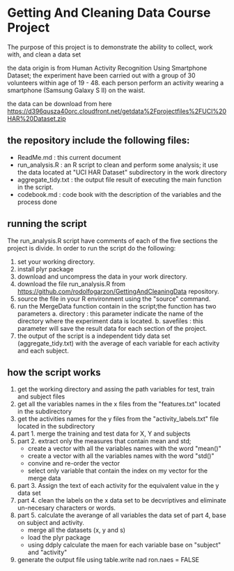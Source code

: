 # Getting And Cleaning Data Course Project

The purpose of this project is to demonstrate the ability to collect, work with, and clean a data set

the data origin is from Human Activity Recognition Using Smartphone Dataset; the experiment have been carried out with a group of 30 volunteers within age of 19 - 48. each person perform an activity wearing a smartphone (Samsung Galaxy S II) on the waist.

the data can be download from here https://d396qusza40orc.cloudfront.net/getdata%2Fprojectfiles%2FUCI%20HAR%20Dataset.zip

## the repository include the following files:
- ReadMe.md : this current document
- run_analysis.R : an R script to clean and perform some analysis; it use the data located at "UCI HAR Dataset" subdirectory in the work directory
- aggregate_tidy.txt : the output file result of executing the main function in the script.
- codebook.md : code book with the description of the variables and the process done

## running the script
The run_analysis.R script have comments of each of the five sections the project is divide. In order to run the script do the following:

1. set your working directory.
2. install plyr package
3. download and uncompress the data in your work directory.
4. download the file run_analysis.R from https://github.com/rodolfogarzon/GettingAndCleaningData repository.
5. source the file in your R environment using the "source" command.
6. run the MergeData function contain in the script;the function has two parameters
      a. directory : this parameter indicate the name of the directory where the experiment data is located.
      b. savefiles : this parameter will save the result data for each section of the project.
6. the output of the script is a independent tidy data set (aggregate_tidy.txt) with the average of each variable for each activity and each subject.

## how the script works

1. get the working directory and assing the path variables for test, train and subject files
2. get all the variables names in the x files from the "features.txt" located in the subdirectory
3. get the activities names for the y files from the "activity_labels.txt" file located in the subdirectory
4. part 1. merge the training and test data for X, Y and subjects
5. part 2. extract only the measures that contain mean and std; 
      - create a vector with all the variables names with the word "mean()"
      - create a vector with all the variables names with the word "std()"
      - convine and re-order the vector
      - select only variable that contain the index on my vector for the merge data
6. part 3. Assign the text of each activity for the equivalent value in the y data set
7. part 4. clean the labels on the x data set to be decvriptives and eliminate un-necesary characters or words.
8. part 5. calculate the averange of all variables the data set of part 4, base on subject and activity.
      - merge all the datasets (x, y and s)
      - load the plyr package
      - using ddply calculate the maen for each variable base on "subject" and "activity"
9. generate the output file using table.write nad ron.naes = FALSE



